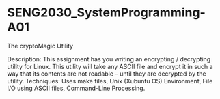 # SENG2030_SystemProgramming-A01
 The cryptoMagic Utility
 
 Description: This assignment has you writing an encrypting / decrypting utility for Linux. This utility will take any ASCII file and encrypt it in such a way 
that its contents are not readable – until they are decrypted by the utility.
Techniques: Uses make files, Unix (Xubuntu OS) Environment, File I/O using ASCII files, Command-Line Processing.
